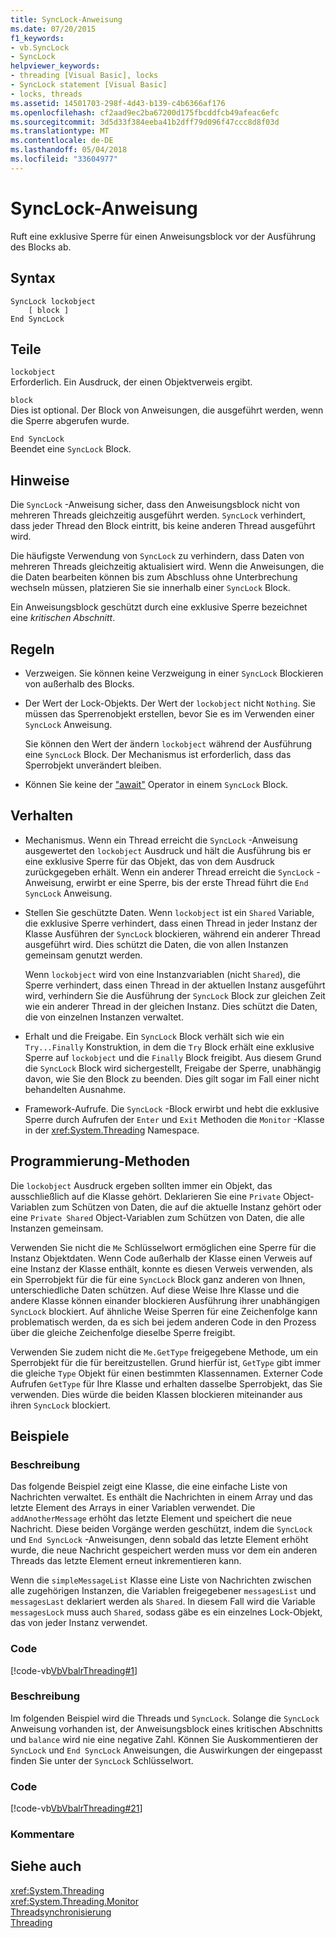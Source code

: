 ```yaml
---
title: SyncLock-Anweisung
ms.date: 07/20/2015
f1_keywords:
- vb.SyncLock
- SyncLock
helpviewer_keywords:
- threading [Visual Basic], locks
- SyncLock statement [Visual Basic]
- locks, threads
ms.assetid: 14501703-298f-4d43-b139-c4b6366af176
ms.openlocfilehash: cf2aad9ec2ba67200d175fbcddfcb49afeac6efc
ms.sourcegitcommit: 3d5d33f384eeba41b2dff79d096f47ccc8d8f03d
ms.translationtype: MT
ms.contentlocale: de-DE
ms.lasthandoff: 05/04/2018
ms.locfileid: "33604977"
---
```

# <a name="synclock-statement"></a>SyncLock-Anweisung
Ruft eine exklusive Sperre für einen Anweisungsblock vor der Ausführung des Blocks ab.  
  
## <a name="syntax"></a>Syntax  
  
```  
SyncLock lockobject  
    [ block ]  
End SyncLock  
```  
  
## <a name="parts"></a>Teile  
 `lockobject`  
 Erforderlich. Ein Ausdruck, der einen Objektverweis ergibt.  
  
 `block`  
 Dies ist optional. Der Block von Anweisungen, die ausgeführt werden, wenn die Sperre abgerufen wurde.  
  
 `End SyncLock`  
 Beendet eine `SyncLock` Block.  
  
## <a name="remarks"></a>Hinweise  
 Die `SyncLock` -Anweisung sicher, dass den Anweisungsblock nicht von mehreren Threads gleichzeitig ausgeführt werden. `SyncLock` verhindert, dass jeder Thread den Block eintritt, bis keine anderen Thread ausgeführt wird.  
  
 Die häufigste Verwendung von `SyncLock` zu verhindern, dass Daten von mehreren Threads gleichzeitig aktualisiert wird. Wenn die Anweisungen, die die Daten bearbeiten können bis zum Abschluss ohne Unterbrechung wechseln müssen, platzieren Sie sie innerhalb einer `SyncLock` Block.  
  
 Ein Anweisungsblock geschützt durch eine exklusive Sperre bezeichnet eine *kritischen Abschnitt*.  
  
## <a name="rules"></a>Regeln  
  
-   Verzweigen. Sie können keine Verzweigung in einer `SyncLock` Blockieren von außerhalb des Blocks.  
  
-   Der Wert der Lock-Objekts. Der Wert der `lockobject` nicht `Nothing`. Sie müssen das Sperrenobjekt erstellen, bevor Sie es im Verwenden einer `SyncLock` Anweisung.  
  
     Sie können den Wert der ändern `lockobject` während der Ausführung eine `SyncLock` Block. Der Mechanismus ist erforderlich, dass das Sperrobjekt unverändert bleiben.  
  
-   Können Sie keine der ["await"](../../../visual-basic/language-reference/operators/await-operator.md) Operator in einem `SyncLock` Block.  
  
## <a name="behavior"></a>Verhalten  
  
-   Mechanismus. Wenn ein Thread erreicht die `SyncLock` -Anweisung ausgewertet den `lockobject` Ausdruck und hält die Ausführung bis er eine exklusive Sperre für das Objekt, das von dem Ausdruck zurückgegeben erhält. Wenn ein anderer Thread erreicht die `SyncLock` -Anweisung, erwirbt er eine Sperre, bis der erste Thread führt die `End SyncLock` Anweisung.  
  
-   Stellen Sie geschützte Daten. Wenn `lockobject` ist ein `Shared` Variable, die exklusive Sperre verhindert, dass einen Thread in jeder Instanz der Klasse Ausführen der `SyncLock` blockieren, während ein anderer Thread ausgeführt wird. Dies schützt die Daten, die von allen Instanzen gemeinsam genutzt werden.  
  
     Wenn `lockobject` wird von eine Instanzvariablen (nicht `Shared`), die Sperre verhindert, dass einen Thread in der aktuellen Instanz ausgeführt wird, verhindern Sie die Ausführung der `SyncLock` Block zur gleichen Zeit wie ein anderer Thread in der gleichen Instanz. Dies schützt die Daten, die von einzelnen Instanzen verwaltet.  
  
-   Erhalt und die Freigabe. Ein `SyncLock` Block verhält sich wie ein `Try...Finally` Konstruktion, in dem die `Try` Block erhält eine exklusive Sperre auf `lockobject` und die `Finally` Block freigibt. Aus diesem Grund die `SyncLock` Block wird sichergestellt, Freigabe der Sperre, unabhängig davon, wie Sie den Block zu beenden. Dies gilt sogar im Fall einer nicht behandelten Ausnahme.  
  
-   Framework-Aufrufe. Die `SyncLock` -Block erwirbt und hebt die exklusive Sperre durch Aufrufen der `Enter` und `Exit` Methoden die `Monitor` -Klasse in der <xref:System.Threading> Namespace.  
  
## <a name="programming-practices"></a>Programmierung-Methoden  
 Die `lockobject` Ausdruck ergeben sollten immer ein Objekt, das ausschließlich auf die Klasse gehört. Deklarieren Sie eine `Private` Object-Variablen zum Schützen von Daten, die auf die aktuelle Instanz gehört oder eine `Private Shared` Object-Variablen zum Schützen von Daten, die alle Instanzen gemeinsam.  
  
 Verwenden Sie nicht die `Me` Schlüsselwort ermöglichen eine Sperre für die Instanz Objektdaten. Wenn Code außerhalb der Klasse einen Verweis auf eine Instanz der Klasse enthält, konnte es diesen Verweis verwenden, als ein Sperrobjekt für die für eine `SyncLock` Block ganz anderen von Ihnen, unterschiedliche Daten schützen. Auf diese Weise Ihre Klasse und die andere Klasse können einander blockieren Ausführung ihrer unabhängigen `SyncLock` blockiert. Auf ähnliche Weise Sperren für eine Zeichenfolge kann problematisch werden, da es sich bei jedem anderen Code in den Prozess über die gleiche Zeichenfolge dieselbe Sperre freigibt.  
  
 Verwenden Sie zudem nicht die `Me.GetType` freigegebene Methode, um ein Sperrobjekt für die für bereitzustellen. Grund hierfür ist, `GetType` gibt immer die gleiche `Type` Objekt für einen bestimmten Klassennamen. Externer Code Aufrufen `GetType` für Ihre Klasse und erhalten dasselbe Sperrobjekt, das Sie verwenden. Dies würde die beiden Klassen blockieren miteinander aus ihren `SyncLock` blockiert.  
  
## <a name="examples"></a>Beispiele  
  
### <a name="description"></a>Beschreibung  
 Das folgende Beispiel zeigt eine Klasse, die eine einfache Liste von Nachrichten verwaltet. Es enthält die Nachrichten in einem Array und das letzte Element des Arrays in einer Variablen verwendet. Die `addAnotherMessage` erhöht das letzte Element und speichert die neue Nachricht. Diese beiden Vorgänge werden geschützt, indem die `SyncLock` und `End SyncLock` -Anweisungen, denn sobald das letzte Element erhöht wurde, die neue Nachricht gespeichert werden muss vor dem ein anderen Threads das letzte Element erneut inkrementieren kann.  
  
 Wenn die `simpleMessageList` Klasse eine Liste von Nachrichten zwischen alle zugehörigen Instanzen, die Variablen freigegebener `messagesList` und `messagesLast` deklariert werden als `Shared`. In diesem Fall wird die Variable `messagesLock` muss auch `Shared`, sodass gäbe es ein einzelnes Lock-Objekt, das von jeder Instanz verwendet.  
  
### <a name="code"></a>Code  
 [!code-vb[VbVbalrThreading#1](../../../visual-basic/language-reference/statements/codesnippet/VisualBasic/synclock-statement_1.vb)]  
  
### <a name="description"></a>Beschreibung  
 Im folgenden Beispiel wird die Threads und `SyncLock`. Solange die `SyncLock` Anweisung vorhanden ist, der Anweisungsblock eines kritischen Abschnitts und `balance` wird nie eine negative Zahl. Können Sie Auskommentieren der `SyncLock` und `End SyncLock` Anweisungen, die Auswirkungen der eingepasst finden Sie unter der `SyncLock` Schlüsselwort.  
  
### <a name="code"></a>Code  
 [!code-vb[VbVbalrThreading#21](../../../visual-basic/language-reference/statements/codesnippet/VisualBasic/synclock-statement_2.vb)]  
  
### <a name="comments"></a>Kommentare  
  
## <a name="see-also"></a>Siehe auch  
 <xref:System.Threading>  
 <xref:System.Threading.Monitor>  
 [Threadsynchronisierung](../../programming-guide/concepts/threading/thread-synchronization.md)  
 [Threading](../../programming-guide/concepts/threading/index.md)

